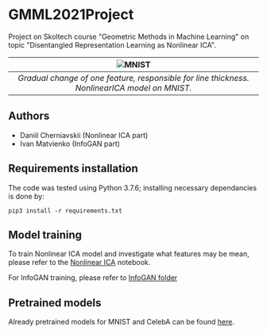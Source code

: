 # GMML2021Project
Project on Skoltech course "Geometric Methods in Machine Learning" on topic "Disentangled Representation Learning as Nonlinear ICA".

| ![MNIST](https://i.imgur.com/TONdCeH.png) |
|:--:| 
| *Gradual change of one feature, responsible for line thickness. NonlinearICA model on MNIST.* |


## Authors

 - Daniil Cherniavskii (Nonlinear ICA part)
 - Ivan Matvienko (InfoGAN part)

## Requirements installation

The code was tested using Python 3.7.6; installing necessary dependancies is done by:

```
pip3 install -r requirements.txt
```

## Model training

To train Nonlinear ICA model and investigate what features may be mean, please refer to the [Nonlinear ICA](https://github.com/danchern97/GMML2021Project/blob/nonlinear_ica/nonlinear_ica/NonLinearICA.ipynb) notebook.

For InfoGAN training, please refer to [InfoGAN folder](https://github.com/danchern97/GMML2021Project/tree/main/infogan)

## Pretrained models

Already pretrained models for MNIST and CelebA can be found [here](https://drive.google.com/drive/folders/1_AehTiuZSL6mJ-9MEquCoZtRuB6t879q?usp=sharing).

